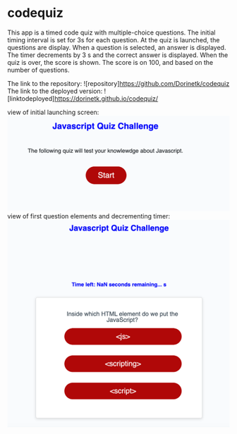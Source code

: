 # codequiz
This app is a timed code quiz with multiple-choice questions.
The initial timing interval is set for 3s for each question. 
At the quiz is launched, the questions are display. When a question is selected,
an answer is displayed. The timer decrements by 3 s and the correct answer is displayed. When the quiz is over, the score is shown. The score is on 100, and based on the number of questions.

The link to the repository: ![repository]https://github.com/Dorinetk/codequiz
The link to the deployed version: ![linktodeployed]https://dorinetk.github.io/codequiz/


view of initial launching screen: ![launchview](./Assets/Images/launchimg.png)
view of first question elements and decrementing timer: ![viewoffirstquestion](./Assets/Images/viewafterlaunch2.png)

